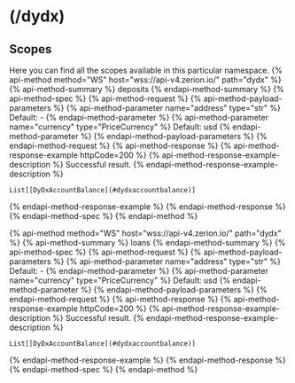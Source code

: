 # (/dydx)
## Scopes 
Here you can find all the scopes available in this particular namespace. 
{% api-method method="WS" host="wss://api-v4.zerion.io/" path="dydx" %}
{% api-method-summary %} deposits {% endapi-method-summary %}
{% api-method-spec %}
{% api-method-request %}
{% api-method-payload-parameters %}
{% api-method-parameter name="address" type="str" %}
Default: -
{% endapi-method-parameter %}
{% api-method-parameter name="currency" type="PriceCurrency" %}
Default: usd
{% endapi-method-parameter %}
{% endapi-method-payload-parameters %}
{% endapi-method-request %}
{% api-method-response %}
{% api-method-response-example httpCode=200 %}
{% api-method-response-example-description %}
Successful result.
{% endapi-method-response-example-description %}
```
List[[DyDxAccountBalance](#dydxaccountbalance)]
```
{% endapi-method-response-example %}
{% endapi-method-response %}
{% endapi-method-spec %}
{% endapi-method %}

{% api-method method="WS" host="wss://api-v4.zerion.io/" path="dydx" %}
{% api-method-summary %} loans {% endapi-method-summary %}
{% api-method-spec %}
{% api-method-request %}
{% api-method-payload-parameters %}
{% api-method-parameter name="address" type="str" %}
Default: -
{% endapi-method-parameter %}
{% api-method-parameter name="currency" type="PriceCurrency" %}
Default: usd
{% endapi-method-parameter %}
{% endapi-method-payload-parameters %}
{% endapi-method-request %}
{% api-method-response %}
{% api-method-response-example httpCode=200 %}
{% api-method-response-example-description %}
Successful result.
{% endapi-method-response-example-description %}
```
List[[DyDxAccountBalance](#dydxaccountbalance)]
```
{% endapi-method-response-example %}
{% endapi-method-response %}
{% endapi-method-spec %}
{% endapi-method %}

